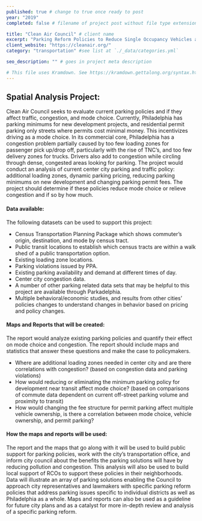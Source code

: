 ```yaml
---
published: true # change to true once ready to post
year: "2019"
completed: false # filename of project post without file type extension

title: "Clean Air Council" # client name
excerpt: "Parking Reform Policies to Reduce Single Occupancy Vehicles and Congestion" # project title, shows on project list page
client_website: "https://cleanair.org/"
category: "transportation" #see list at `./_data/categories.yml`

seo_description: "" # goes in project meta description

# This file uses Kramdown. See https://kramdown.gettalong.org/syntax.html for syntax
---
```


## Spatial Analysis Project:
Clean Air Council seeks to evaluate current parking policies and if they affect traffic, congestion, and mode choice. Currently, Philadelphia has parking minimums for new development projects, and residential permit parking only streets where permits cost minimal money. This incentivizes driving as a mode choice. In its commercial core, Philadelphia has a congestion problem partially caused by too few loading zones for passenger pick up/drop off, particularly with the rise of TNC’s, and too few delivery zones for trucks. Drivers also add to congestion while circling through dense, congested areas looking for parking. The project would conduct an analysis of current center city parking and traffic policy: additional loading zones, dynamic parking pricing, reducing parking minimums on new development and changing parking permit fees. The project should determine if these policies reduce mode choice or relieve congestion and if so by how much.

#### Data available:
The following datasets can be used to support this project:
- Census Transportation Planning Package which shows commuter’s origin, destination, and mode by census tract.
- Public transit locations to establish which census tracts are within a walk shed of a public transportation option.
- Existing loading zone locations.
- Parking violations issued by PPA.
- Existing parking availability and demand at different times of day.
- Center city congestion data.
- A number of other parking related data sets that may be helpful to this project are available through Parkadelphia.
- Multiple behavioral/economic studies, and results from other cities’ policies changes to understand changes in behavior based on pricing and policy changes.

#### Maps and Reports that will be created:
The report would analyze existing parking policies and quantify their effect on mode choice and congestion. The report should include maps and statistics that answer these questions and make the case to policymakers.

- Where are additional loading zones needed in center city and are there correlations with congestion? (based on congestion data and parking violations)
- How would reducing or eliminating the minimum parking policy for development near transit affect mode choice? (based on comparisons of commute data dependent on current off-street parking volume and proximity to transit)
- How would changing the fee structure for permit parking affect multiple vehicle ownership, is there a correlation between mode choice, vehicle ownership, and permit parking?

#### How the maps and reports will be used:
The report and the maps that go along with it will be used to build public support for parking policies, work with the city’s transportation office, and inform city council about the benefits the parking solutions will have by reducing pollution and congestion. This analysis will also be used to build local support of RCOs to support these policies in their neighborhoods. Data will illustrate an array of parking solutions enabling the Council to approach city representatives and lawmakers with specific parking reform policies that address parking issues specific to individual districts as well as Philadelphia as a whole. Maps and reports can also be used as a guideline for future city plans and as a catalyst for more in-depth review and analysis of a specific parking reform.
